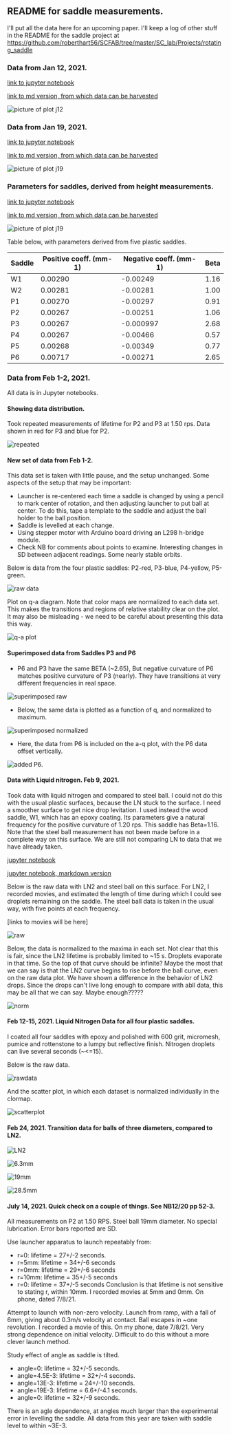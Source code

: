 ## README for saddle measurements.

I'll put all the data here for an upcoming paper.  I'll keep a log of other stuff in the README for the saddle project at https://github.com/roberthart56/SCFAB/tree/master/SC_lab/Projects/rotating_saddle

### Data from Jan 12, 2021.


[link to jupyter notebook](.Saddle_data_Jan_12_2021/Saddle_data_Jan_12_2021.ipynb)

[link to md version, from which data can be harvested](Saddle_data_Jan_12_2021/Saddle_data_Jan_12_2021.md)

![picture of plot j12](./Saddle_data_Jan_12_2021/output_0_0.png)



### Data from Jan 19, 2021.

[link to jupyter notebook](.Saddle_data_Jan_19_2021/Saddle_data_Jan_19_2021.ipynb)

[link to md version, from which data can be harvested](Saddle_data_Jan_19_2021/Saddle_data_Jan_19_2021.md)

![picture of plot j19](./Saddle_data_Jan_19_2021/output_0_0.png)


### Parameters for saddles, derived from height measurements.

[link to jupyter notebook](./Saddle_parameters/Saddle_heights.ipynb)

[link to md version, from which data can be harvested](./Saddle_parameters/Saddle_heights.md)

![picture of plot j19](./Saddle_parameters/output_1_0.png)

Table below, with parameters derived from five plastic saddles.
 
 | Saddle  | Positive coeff. (mm-1) | Negative coeff. (mm-1) | Beta|
| ---|-------------------- |-------------------- |---------- |
| W1 | 0.00290 | -0.00249 | 1.16 |
| W2 | 0.00281 | -0.00281 |  1.00  |
| P1 | 0.00270 | -0.00297|  0.91  |
| P2 | 0.00267 | -0.00251 |  1.06  |
| P3 | 0.00267 | -0.000997 |  2.68  |
| P4 | 0.00267 | -0.00466 |  0.57  |
| P5 | 0.00268 | -0.00349 |  0.77  |
| P6 | 0.00717 |-0.00271 | 2.65   |


### Data from Feb 1-2, 2021.

All data is in Jupyter notebooks.

#### Showing data distribution.

Took repeated measurements of lifetime for P2 and P3 at 1.50 rps.  Data shown in red for P3 and blue for P2.  

![repeated](./repeated_data.png)

#### New set of data from Feb 1-2.

This data set is taken with little pause, and the setup unchanged.  Some aspects of the setup that may be important:

* Launcher is re-centered each time a saddle is changed by using a pencil to mark center of rotation, and then adjusting launcher to put ball at center.  To do this, tape a template to the saddle and adjust the ball holder to the ball position.
* Saddle is levelled at each change.
* Using stepper motor with Arduino board driving an L298 h-bridge module.
* Check NB for comments about points to examine.  Interesting changes in SD between adjacent readings.  Some nearly stable orbits.

Below is data from the four plastic saddles: P2-red, P3-blue, P4-yellow, P5-green.

![raw data](./all_raw_data_Feb02.png)

Plot on q-a diagram.  Note that color maps are normalized to each data set. This makes the transitions and regions of relative stability clear on the plot.  It may also be misleading - we need to be careful about presenting this data this way. 

![q-a plot](./all_data_Feb02.png)

#### Superimposed data from Saddles P3 and P6


* P6 and P3 have the same BETA (~2.65), But negative curvature of P6 matches positive curvature of P3 (nearly).  They have transitions at very different frequencies in real space.

![superimposed raw]( ./P3_P6_together_raw.png)

* Below, the same data is plotted as a function of q, and normalized to maximum.

![superimposed normalized](./P3_P6_together.png)

* Here, the data from P6 is included on the a-q plot, with the P6 data offset vertically.

![added P6](./all_data_plus_p6_Feb02.png).


#### Data with Liquid nitrogen.  Feb 9, 2021.

Took data with liquid nitrogen and compared to steel ball.  I could not do this with the usual plastic surfaces, because the LN stuck to the surface.  I need a smoother surface to get nice drop levitation.  I used instead the wood saddle, W1, which has an epoxy coating.  Its parameters give a natural frequency for the positive curvature of 1.20 rps.  This saddle has Beta=1.16.  Note that the steel ball measurement has not been made before in a complete way on this surface.  We are still not comparing LN to data that we have already taken.

[jupyter notebook](./Saddle_data_Feb_09_2021/Saddle_data_Feb_09_2021.ipynb)

[jupyter notebook, markdown version](./Saddle_data_Feb_09_2021/Saddle_data_Feb_09_2021.md)

Below is the raw data with LN2 and steel ball on this surface.  For LN2, I recorded movies, and estimated the length of time during which I could see droplets remaining on the saddle.  The steel ball data is taken in the usual way, with five points at each frequency.

[links to movies will be here]

![raw](./Saddle_data_Feb_09_2021/Raw_data.png)

Below, the data is normalized to the maxima in each set.  Not clear that this is fair, since the LN2 lifetime is probably limited to ~15 s. Droplets evaporate in that time.  So the top of that curve should be infinite?  Maybe the most that we can say is that the LN2 curve begins to rise before the ball curve, even on the raw data plot.  We have shown a difference in the behavior of LN2 drops.  Since the drops can't live long enough to compare with abll data, this may be all that we can say.  Maybe enough?????

![norm](./Saddle_data_Feb_09_2021/norm_data.png)

#### Feb 12-15, 2021.  Liquid Nitrogen Data for all four plastic saddles.

I coated all four saddles with epoxy and polished with 600 grit, micromesh, pumice and rottenstone to a lumpy but reflective finish.  Nitrogen droplets can live several seconds (~<=15).

Below is the raw data.

![rawdata](./Saddle_data_Feb_13_2021/LN2_data.png)

And the scatter plot, in which each dataset is normalized individually in the clormap.

![scatterplot](./Saddle_data_Feb_13_2021/LN2_scatterplot.png)

#### Feb 24, 2021.  Transition data for balls of three diameters, compared to LN2.

![LN2](./Saddle_data_Feb_24_2021/LN2.png)

![6.3mm](./Saddle_data_Feb_24_2021/6.3mm.png)

![19mm](./Saddle_data_Feb_24_2021/19mm.png)

![28.5mm](./Saddle_data_Feb_24_2021/28.5mm.png)

#### July 14, 2021.   Quick check on a couple of things.  See NB12/20 pp 52-3.

All measurements on P2 at 1.50 RPS.  Steel ball 19mm diameter.  No special lubrication.  Error bars reported are SD.

Use launcher apparatus to launch repeatably from:
* r=0: lifetime = 27+/-2 seconds.
* r=5mm: lifetime = 34+/-6 seconds
* r=0mm: lifetime = 29+/-6 seconds
* r=10mm: lifetime = 35+/-5 seconds
* r=0: lifetime = 37+/-5 seconds
Conclusion is that lifetime is not sensitive to stating r, within 10mm.  I recorded movies at 5mm and 0mm.  On phone, dated 7/8/21.

Attempt to launch with non-zero velocity.  Launch from ramp, with a fall of 6mm, giving about 0.3m/s velocity at contact.  Ball escapes in ~one revolution.  I recorded a movie of this.  On my phone, date 7/8/21.  Very strong dependence on initial velocity.  Difficult to do this without a more clever launch method.

Study effect of angle as saddle is tilted.
* angle=0: lifetime = 32+/-5 seconds.
* angle=4.5E-3: lifetime = 32+/-4 seconds.
* angle=13E-3: lifetime = 24+/-10 seconds.
* angle=19E-3: lifetime = 6.6+/-4.1 seconds.
* angle=0: lifetime = 32+/-9 seconds.

There is an agle dependence, at angles much larger than the experimental error in levelling the saddle.
All data from this year are taken with saddle level to within ~3E-3.




